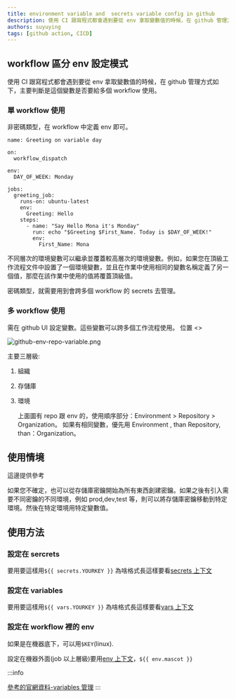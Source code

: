 ```yaml
---
title: environment variable and  secrets variable config in github
description: 使用 CI 跟寫程式都會遇到要從 env 拿取變數值的時候，在 github 管理方式如下，主要判斷是這個變數是否要給多個 workflow 使用。如果您不確定，也可以從存儲庫密鑰開始為所有東西創建密鑰。如果之後有引入需要不同密鑰的不同環境，例如 prod,dev,test 等，則可以將存儲庫密鑰移動到特定環境。然後在特定環境用特定變數值。
authors: suyuying
tags: [github action, CICD]
---
```


## workflow 區分 env 設定模式

使用 CI 跟寫程式都會遇到要從 env 拿取變數值的時候，在 github 管理方式如下，主要判斷是這個變數是否要給多個 workflow 使用。

### 單 workflow 使用

非密碼類型，在 workflow 中定義 env 即可。

```
name: Greeting on variable day

on:
  workflow_dispatch

env:
  DAY_OF_WEEK: Monday

jobs:
  greeting_job:
    runs-on: ubuntu-latest
    env:
      Greeting: Hello
    steps:
      - name: "Say Hello Mona it's Monday"
        run: echo "$Greeting $First_Name. Today is $DAY_OF_WEEK!"
        env:
          First_Name: Mona
```

不同層次的環境變數可以繼承並覆蓋較高層次的環境變數。例如，如果您在頂級工作流程文件中設置了一個環境變數，並且在作業中使用相同的變數名稱定義了另一個值，那麼在該作業中使用的值將覆蓋頂級值。

密碼類型，就需要用到會跨多個 workflow 的 secrets 去管理。

### 多 workflow 使用

需在 github UI 設定變數。這些變數可以跨多個工作流程使用。
位置
<>

  <div style={{ display: "flex", justifyContent: "center" }}>
    <img
      src={require("./github-env-repo-variable.png").default}
      alt="github-env-repo-variable.png"
    />
  </div>
</>

主要三層級:

1. 組織
2. 存儲庫
3. 環境

   上面圖有 repo 跟 env 的，使用順序部分：Environment > Repository > Organization。
   如果有相同變數，優先用 Environment , than Repository, than：Organization。

## 使用情境

這邊提供參考

如果您不確定，也可以從存儲庫密鑰開始為所有東西創建密鑰。如果之後有引入需要不同密鑰的不同環境，例如 prod,dev,test 等，則可以將存儲庫密鑰移動到特定環境。然後在特定環境用特定變數值。

## 使用方法

### 設定在 sercrets

要用要這樣用`${{ secrets.YOURKEY }}`
為啥格式長這樣要看[secrets 上下文](https://docs.github.com/en/actions/learn-github-actions/contexts#secrets-context)

### 設定在 variables

要用要這樣用`${{ vars.YOURKEY }}`
為啥格式長這樣要看[vars 上下文](https://docs.github.com/en/actions/learn-github-actions/contexts#vars-context)

### 設定在 workflow 裡的 env

如果是在機器底下，可以用`$KEY`(linux).

設定在機器外面(job 以上層級)要用[env 上下文](https://docs.github.com/en/actions/learn-github-actions/contexts#env-context)，`${{ env.mascot }}`

:::info

[參考的官網資料-variables 管理](https://docs.github.com/en/actions/learn-github-actions/variables)
:::
